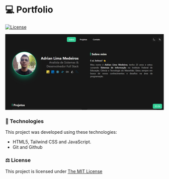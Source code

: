 # 💻 Portfolio
<a href="https://opensource.org/license/mit/" target="_blank">
  <img alt="License" src="https://img.shields.io/static/v1?label=license&message=MIT&color=49AA26&labelColor=000000" >
</a>
<br>

<p>
  <img  src=".github/preview.jpeg" >
</p>

### 🚀 Technologies

This project was developed using these technologies:

- HTML5, Tailwind CSS and JavaScript.
- Git and Github


### ⚖ License
<p> This project is licensed under <a href="https://opensource.org/license/mit/" target="_blank">The MIT License</a> </p>

